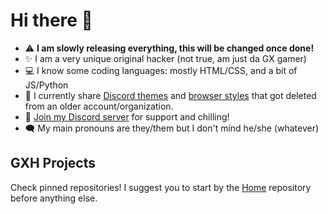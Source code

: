 # Hi there 👋

- :warning: **I am slowly releasing everything, this will be changed once done!**
- :sparkles: I am a very unique original hacker (not true, am just da GX gamer)
- :computer: I know some coding languages: mostly HTML/CSS, and a bit of JS/Python
- :art: I currently share [Discord themes](https://github.com/gx-hacker/discord-themes) and [browser styles](https://github.com/gx-hacker/browser-styles) that got deleted from an older account/organization.
- :palm_tree: [Join my Discord server](https://dsc.gg/code-and-stuff) for support and chilling!
- :left_speech_bubble: My main pronouns are they/them but I don't mind he/she (whatever)

## GXH Projects

Check pinned repositories! I suggest you to start by the [Home](https://github.com/gx-hacker/home) repository before anything else.
